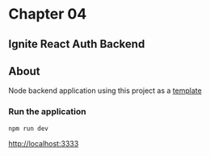 # Chapter 04
## Ignite React Auth Backend

## About
Node backend application using this project as a [template](https://github.com/rocketseat-education/ignite-reactjs-auth-backend "template")

### Run the application
```npm
npm run dev
```

[http://localhost:3333](http://localhost:3333/ "http://localhost:3333")


